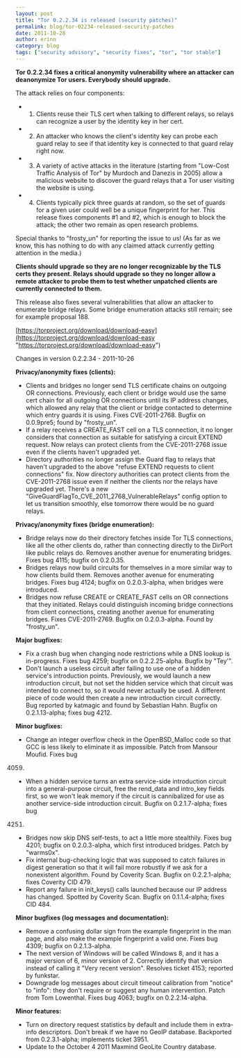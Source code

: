 ```yaml
---
layout: post
title: "Tor 0.2.2.34 is released (security patches)"
permalink: blog/tor-02234-released-security-patches
date: 2011-10-28
author: erinn
category: blog
tags: ["security advisory", "security fixes", "tor", "tor stable"]
---
```


**Tor 0.2.2.34 fixes a critical anonymity vulnerability where an attacker
can deanonymize Tor users. Everybody should upgrade.**

The attack relies on four components:

- 1) Clients reuse their TLS cert when talking to different relays, so relays can recognize a user by the identity key in her cert.
- 2) An attacker who knows the client's identity key can probe each guard relay to see if that identity key is connected to that guard relay right now.
- 3) A variety of active attacks in the literature (starting from "Low-Cost Traffic Analysis of Tor" by Murdoch and Danezis in 2005) allow a malicious website to discover the guard relays that a Tor user visiting the website is using.
- 4) Clients typically pick three guards at random, so the set of guards for a given user could well be a unique fingerprint for her. This release fixes components #1 and #2, which is enough to block the attack; the other two remain as open research problems.

Special thanks to "frosty\_un" for reporting the issue to us! (As far as we know, this has nothing to do with any claimed attack currently getting attention in the media.)

**Clients should upgrade so they are no longer recognizable by the TLS certs they present. Relays should upgrade so they no longer allow a remote attacker to probe them to test whether unpatched clients are currently connected to them.**

This release also fixes several vulnerabilities that allow an attacker to enumerate bridge relays. Some bridge enumeration attacks still remain; see for example proposal 188.

[https://torproject.org/download/download-easy](https://torproject.org/download/download-easy "https://torproject.org/download/download-easy")

Changes in version 0.2.2.34 - 2011-10-26

**Privacy/anonymity fixes (clients):**

- Clients and bridges no longer send TLS certificate chains on outgoing OR
connections. Previously, each client or bridge would use the same cert chain
for all outgoing OR connections until its IP address changes, which allowed any
relay that the client or bridge contacted to determine which entry guards it is
using. Fixes CVE-2011-2768. Bugfix on 0.0.9pre5; found by "frosty\_un".
- If a relay receives a CREATE\_FAST cell on a TLS connection, it no longer
considers that connection as suitable for satisfying a circuit EXTEND request.
Now relays can protect clients from the CVE-2011-2768 issue even if the clients
haven't upgraded yet.
- Directory authorities no longer assign the Guard flag to relays that
haven't upgraded to the above "refuse EXTEND requests to client connections"
fix. Now directory authorities can protect clients from the CVE-2011-2768 issue
even if neither the clients nor the relays have upgraded yet. There's a new
"GiveGuardFlagTo\_CVE\_2011\_2768\_VulnerableRelays" config option to let us
transition smoothly, else tomorrow there would be no guard relays.

**Privacy/anonymity fixes (bridge enumeration):**

- Bridge relays now do their directory fetches inside Tor TLS connections,
like all the other clients do, rather than connecting directly to the DirPort
like public relays do. Removes another avenue for enumerating bridges. Fixes
bug 4115; bugfix on 0.2.0.35.
- Bridges relays now build circuits for themselves in a more similar way to
how clients build them. Removes another avenue for enumerating bridges. Fixes
bug 4124; bugfix on 0.2.0.3-alpha, when bridges were introduced.
- Bridges now refuse CREATE or CREATE\_FAST cells on OR connections that they
initiated. Relays could distinguish incoming bridge connections from client
connections, creating another avenue for enumerating bridges. Fixes
CVE-2011-2769. Bugfix on 0.2.0.3-alpha. Found by "frosty\_un".

**Major bugfixes:**

- Fix a crash bug when changing node restrictions while a DNS lookup is
in-progress. Fixes bug 4259; bugfix on 0.2.2.25-alpha. Bugfix by "Tey'".
- Don't launch a useless circuit after failing to use one of a hidden
service's introduction points. Previously, we would launch a new introduction
circuit, but not set the hidden service which that circuit was intended to
connect to, so it would never actually be used. A different piece of code would
then create a new introduction circuit correctly. Bug reported by katmagic and
found by Sebastian Hahn. Bugfix on 0.2.1.13-alpha; fixes bug 4212.

**Minor bugfixes:**

- Change an integer overflow check in the OpenBSD\_Malloc code so that GCC is
less likely to eliminate it as impossible. Patch from Mansour Moufid. Fixes bug
4059.
- When a hidden service turns an extra service-side introduction circuit into
a general-purpose circuit, free the rend\_data and intro\_key fields first, so we
won't leak memory if the circuit is cannibalized for use as another
service-side introduction circuit. Bugfix on 0.2.1.7-alpha; fixes bug
4251.
- Bridges now skip DNS self-tests, to act a little more stealthily. Fixes
bug 4201; bugfix on 0.2.0.3-alpha, which first introduced bridges. Patch by
"warms0x".
- Fix internal bug-checking logic that was supposed to catch failures in
digest generation so that it will fail more robustly if we ask for a
nonexistent algorithm. Found by Coverity Scan. Bugfix on 0.2.2.1-alpha; fixes
Coverity CID 479.
- Report any failure in init\_keys() calls launched because our IP address has
changed. Spotted by Coverity Scan. Bugfix on 0.1.1.4-alpha; fixes CID 484.

**Minor bugfixes (log messages and documentation):**

- Remove a confusing dollar sign from the example fingerprint in the man
page, and also make the example fingerprint a valid one. Fixes bug 4309; bugfix
on 0.2.1.3-alpha.
- The next version of Windows will be called Windows 8, and it has a major
version of 6, minor version of 2. Correctly identify that version instead of
calling it "Very recent version". Resolves ticket 4153; reported by
funkstar.
- Downgrade log messages about circuit timeout calibration from "notice" to
"info": they don't require or suggest any human intervention. Patch from Tom
Lowenthal. Fixes bug 4063; bugfix on 0.2.2.14-alpha.

**Minor features:**

- Turn on directory request statistics by default and include them in
extra-info descriptors. Don't break if we have no GeoIP database. Backported
from 0.2.3.1-alpha; implements ticket 3951.
- Update to the October 4 2011 Maxmind GeoLite Country database.

